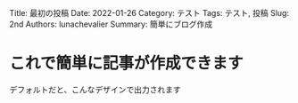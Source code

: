Title: 最初の投稿
Date: 2022-01-26
Category: テスト
Tags: テスト, 投稿
Slug: 2nd
Authors: lunachevalier
Summary: 簡単にブログ作成

# これで簡単に記事が作成できます

デフォルトだと、こんなデザインで出力されます
